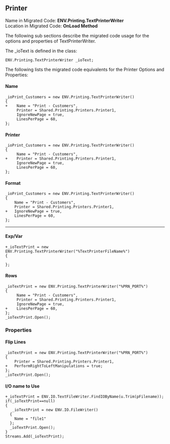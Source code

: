 ﻿## Printer

Name in Migrated Code: **ENV.Printing.TextPrinterWriter** <br>
Location in Migrated Code: **OnLoad Method** 

The following sub sections describe the migrated code usage for the options and properties of TextPrinterWriter.

The _ioText is defined in the class:

```csdiff
ENV.Printing.TextPrinterWriter _ioText;
```

The following lists the migrated code equivalents for the Printer Options and Properties:

#### Name

```csdiff
_ioPrint_Customers = new ENV.Printing.TextPrinterWriter()
{
+    Name = "Print - Customers",
     Printer = Shared.Printing.Printers.Printer1,
     IgnoreNewPage = true,
	 LinesPerPage = 60,
};
```

#### Printer

```csdiff
_ioPrint_Customers = new ENV.Printing.TextPrinterWriter()
{
     Name = "Print - Customers",
+    Printer = Shared.Printing.Printers.Printer1,
     IgnoreNewPage = true,
	 LinesPerPage = 60,
};
```

#### Format

```csdiff
_ioPrint_Customers = new ENV.Printing.TextPrinterWriter()
{
    Name = "Print - Customers",
    Printer = Shared.Printing.Printers.Printer1,
+   IgnoreNewPage = true,
    LinesPerPage = 60,
};
```

---

#### Exp/Var

```csdiff
+_ioTextPrint = new ENV.Printing.TextPrinterWriter("%TextPrinterFileName%")
{

};
```

#### Rows

```csdiff
_ioTextPrint = new ENV.Printing.TextPrinterWriter("%PRN_PORT%")
{
	 Name = "Print - Customers",
     Printer = Shared.Printing.Printers.Printer1,
     IgnoreNewPage = true,
+	 LinesPerPage = 60,
};
_ioTextPrint.Open();
```

### Properties

#### Flip Lines

```csdiff
_ioTextPrint = new ENV.Printing.TextPrinterWriter("%PRN_PORT%")
{
	Printer = Shared.Printing.Printers.Printer1,
+	PerformRightToLeftManipulations = true;
};
_ioTextPrint.Open();
```

#### I/O name to Use

```csdiff
+_ioTextPrint = ENV.IO.TextFileWriter.FindIOByName(u.Trim(pFilename));
if(_ioTextPrint==null)
{
   _ioTextPrint = new ENV.IO.FileWriter()
  {
  	Name = "file1"
  };
  _ioTextPrint.Open();
}
Streams.Add(_ioTextPrint);
```
